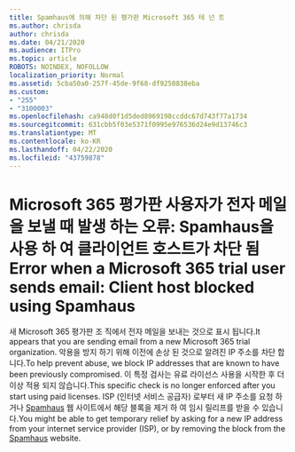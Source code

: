 ```yaml
---
title: Spamhaus에 의해 차단 된 평가판 Microsoft 365 테 넌 트
ms.author: chrisda
author: chrisda
ms.date: 04/21/2020
ms.audience: ITPro
ms.topic: article
ROBOTS: NOINDEX, NOFOLLOW
localization_priority: Normal
ms.assetid: 5cba50a0-257f-45de-9f68-df9250838eba
ms.custom:
- "255"
- "3100003"
ms.openlocfilehash: ca948d0f1d5ded8969198ccddc67d743f77a1734
ms.sourcegitcommit: 631cbb5f03e5371f0995e976536d24e9d13746c3
ms.translationtype: MT
ms.contentlocale: ko-KR
ms.lasthandoff: 04/22/2020
ms.locfileid: "43759878"
---
```

# <a name="error-when-a-microsoft-365-trial-user-sends-email-client-host-blocked-using-spamhaus"></a><span data-ttu-id="2db8a-102">Microsoft 365 평가판 사용자가 전자 메일을 보낼 때 발생 하는 오류: Spamhaus을 사용 하 여 클라이언트 호스트가 차단 됨</span><span class="sxs-lookup"><span data-stu-id="2db8a-102">Error when a Microsoft 365 trial user sends email: Client host blocked using Spamhaus</span></span>

<span data-ttu-id="2db8a-103">새 Microsoft 365 평가판 조 직에서 전자 메일을 보내는 것으로 표시 됩니다.</span><span class="sxs-lookup"><span data-stu-id="2db8a-103">It appears that you are sending email from a new Microsoft 365 trial organization.</span></span> <span data-ttu-id="2db8a-104">악용을 방지 하기 위해 이전에 손상 된 것으로 알려진 IP 주소를 차단 합니다.</span><span class="sxs-lookup"><span data-stu-id="2db8a-104">To help prevent abuse, we block IP addresses that are known to have been previously compromised.</span></span> <span data-ttu-id="2db8a-105">이 특정 검사는 유료 라이선스 사용을 시작한 후 더 이상 적용 되지 않습니다.</span><span class="sxs-lookup"><span data-stu-id="2db8a-105">This specific check is no longer enforced after you start using paid licenses.</span></span> <span data-ttu-id="2db8a-106">ISP (인터넷 서비스 공급자) 로부터 새 IP 주소를 요청 하거나 [Spamhaus](https://go.microsoft.com/fwlink/p/?linkid=123245) 웹 사이트에서 해당 블록을 제거 하 여 임시 릴리프를 받을 수 있습니다.</span><span class="sxs-lookup"><span data-stu-id="2db8a-106">You might be able to get temporary relief by asking for a new IP address from your internet service provider (ISP), or by removing the block from the [Spamhaus](https://go.microsoft.com/fwlink/p/?linkid=123245) website.</span></span>
